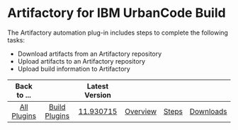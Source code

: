 
Artifactory for IBM UrbanCode Build
===================================


The Artifactory automation plug-in includes steps to complete the following tasks:


* Download artifacts from an 
Artifactory repository
* Upload artifacts to an Artifactory repository
* Upload build information to Artifactory




|Back to ...||Latest Version||||
| :---: | :---: | :---: | :---: | :---: | :---: |
|[All Plugins](../../index.md)|[Build Plugins](../README.md)|[11.930715](https://raw.githubusercontent.com/UrbanCode/IBM-UCB-PLUGINS/main/files/Artifactory/Artifactory-11.930715.zip)|[Overview](overview.md)|[Steps](steps.md)|[Downloads](downloads.md)|
